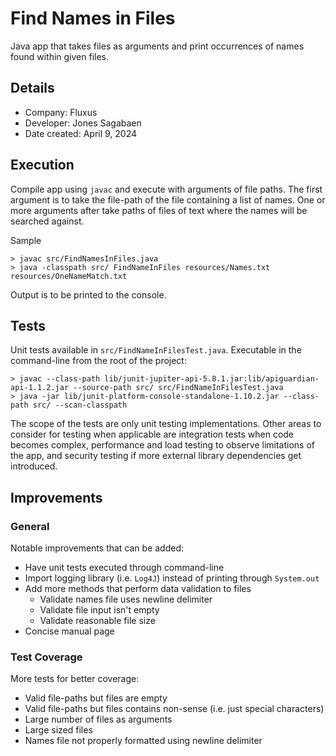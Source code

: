# Find Names in Files
Java app that takes files as arguments and print occurrences of names found within given files.

## Details
* Company: Fluxus
* Developer: Jones Sagabaen
* Date created: April 9, 2024

## Execution
Compile app using `javac` and execute with arguments of file paths.  The first argument is to take the file-path of the 
file containing a list of names.  One or more arguments after take paths of files of text where the names will be 
searched against.

Sample
```
> javac src/FindNamesInFiles.java
> java -classpath src/ FindNameInFiles resources/Names.txt resources/OneNameMatch.txt
```

Output is to be printed to the console.

## Tests
Unit tests available in `src/FindNameInFilesTest.java`.  Executable in the command-line from the root of the project:
```
> javac --class-path lib/junit-jupiter-api-5.8.1.jar:lib/apiguardian-api-1.1.2.jar --source-path src/ src/FindNameInFilesTest.java 
> java -jar lib/junit-platform-console-standalone-1.10.2.jar --class-path src/ --scan-classpath
```

The scope of the tests are only unit testing implementations.  Other areas to consider for testing when applicable are 
integration tests when code becomes complex, performance and load testing to observe limitations of the app, and 
security testing if more external library dependencies get introduced.

## Improvements
### General
Notable improvements that can be added:
* Have unit tests executed through command-line
* Import logging library (i.e. `Log4J`) instead of printing through `System.out`
* Add more methods that perform data validation to files
  * Validate names file uses newline delimiter
  * Validate file input isn't empty
  * Validate reasonable file size
* Concise manual page
### Test Coverage
More tests for better coverage:
* Valid file-paths but files are empty
* Valid file-paths but files contains non-sense (i.e. just special characters)
* Large number of files as arguments
* Large sized files
* Names file not properly formatted using newline delimiter